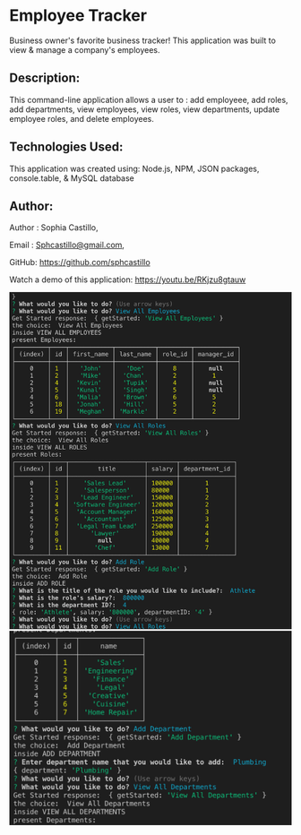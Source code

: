 # Employee Tracker

Business owner's favorite business tracker!
This application was built to view & manage a company's employees.

## Description:

This command-line application allows a user to : add employeee, add roles, add departments, view employees, view roles, view departments, update employee roles, and delete employees. 

## Technologies Used:

This application was created using: Node.js, NPM, JSON packages, console.table, & MySQL database

## Author:

Author : Sophia Castillo,


Email : Sphcastillo@gmail.com,


GitHub: https://github.com/sphcastillo 



Watch a demo of this application: https://youtu.be/RKjzu8gtauw

<img src="Assets/Screen Shot 2020-09-03 at 11.38.16 PM.png"/>
<img src="Assets/Screen Shot 2020-09-03 at 11.38.26 PM.png"/>